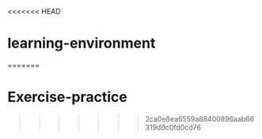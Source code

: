 <<<<<<< HEAD
# learning-environment
=======
# Exercise-practice
>>>>>>> 2ca0e8ea6559a88400896aab66319d0c0fd0cd76
